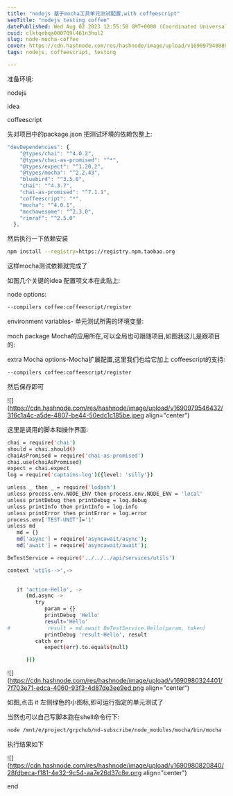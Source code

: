 ```yaml
---
title: "nodejs 基于mocha工具单元测试配置,with coffeescript"
seoTitle: "nodejs testing coffee"
datePublished: Wed Aug 02 2023 12:55:58 GMT+0000 (Coordinated Universal Time)
cuid: clktqehqa000709l461n3hul2
slug: node-mocha-coffee
cover: https://cdn.hashnode.com/res/hashnode/image/upload/v1690979408882/edee3609-71e3-48cc-b0eb-fc50d19da42a.jpeg
tags: nodejs, coffeescript, testing

---
```


准备环境:

nodejs

idea

coffeescript

先对项目中的package.json 把测试环境的依赖包整上:

```javascript
"devDependencies": {
    "@types/chai": "^4.0.2",
    "@types/chai-as-promised": "^*",
    "@types/expect": "^1.20.2",
    "@types/mocha": "^2.2.43",
    "bluebird": "^3.5.0",
    "chai": "^4.3.7",
    "chai-as-promised": "^7.1.1",
    "coffeescript": "*",
    "mocha": "^4.0.1",
    "mochawesome": "^2.3.0",
    "rimraf": "^2.5.0"
  },
```

然后执行一下依赖安装

```bash
npm install --registry=https://registry.npm.taobao.org
```

这样mocha测试依赖就完成了

如图几个关键的idea 配置项文本在此贴上:

node options:

```bash
--compilers coffee:coffeescript/register
```

environment variables- 单元测试所需的环境变量:

moch package Mocha的应用所在,可以全局也可跟随项目,如图我这儿是跟项目的:

extra Mocha options-Mocha扩展配置,这里我们也给它加上 coffeescript的支持:

```bash
--compilers coffee:coffeescript/register
```

然后保存即可

![](https://cdn.hashnode.com/res/hashnode/image/upload/v1690979546432/316c1a4c-a5de-4807-be44-50edc1c185be.jpeg align="center")

这里是调用的脚本和操作界面:

```bash
chai = require('chai')
should = chai.should()
chaiAsPromised = require('chai-as-promised')
chai.use(chaiAsPromised)
expect = chai.expect
log = require('captains-log')({level: 'silly'})

unless _ then _ = require('lodash')
unless process.env.NODE_ENV then process.env.NODE_ENV = 'local'
unless printDebug then printDebug = log.debug
unless printInfo then printInfo = log.info
unless printError then printError = log.error
process.env['TEST-UNIT']='1'
unless md
   md = {}
   md['async'] = require('asyncawait/async');
   md['await'] = require('asyncawait/await');

BeTestService = require('../../../api/services/utils')

context 'utils-->',->
   

   it 'action-Hello', ->
      (md.async ->
         try
            param = {}
            printDebug 'Hello'
            result='Hello'
#            result = md.await BeTestService.Hello(param, token)
            printDebug 'result-Hello', result
         catch err
            expect(err).to.equals(null)

      )()
```

![](https://cdn.hashnode.com/res/hashnode/image/upload/v1690980324401/7f703e71-edca-4060-93f3-4d87de3ee9ed.png align="center")

如图,点击 it 左侧绿色的小图标,即可运行指定的单元测试了

当然也可以自己写脚本跑在shell命令行下:

```bash
node /mnt/e/project/grpchub/nd-subscribe/node_modules/mocha/bin/mocha --compilers coffee:coffeescript/register /mnt/e/project/grpchub/nd-subscribe/api/test-unit/services-main/tLodash.test.coffee --grep action-Hello
```

执行结果如下

![](https://cdn.hashnode.com/res/hashnode/image/upload/v1690980820840/28fdbeca-f181-4e32-9c54-aa7e26d37c8e.png align="center")

end